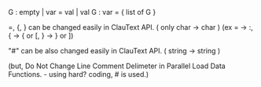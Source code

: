 G :
  empty |
  var = val |
  val
G : 
  var = { 
    list of G
  }
  
=, {, }  can be changed easily in ClauText API. ( only char -> char )
(ex = -> :, { -> { or [, } -> } or ])

"#" can be also changed easily in ClauText API. ( string -> string )

(but, Do Not Change Line Comment Delimeter in Parallel Load Data Functions. - using hard? coding, # is used.)
